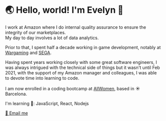 # 🌏 Hello, world! I'm Evelyn 👋

I work at Amazon where I do internal quality assurance to ensure the integrity of our marketplaces.<br>
My day to day involves a lot of data analytics. 

Prior to that, I spent half a decade working in game development, notably at [Wargaming](https://na.wargaming.net/en) and [SEGA](https://www.sega.com/games).

Having spent years working closely with some great software engineers, I was always intrigued with the technical side of things but it wasn't until Feb 2021, with the support of my Amazon manager and colleagues, I was able to devote time into learning to code.<br><br>
I am now enrolled in a coding bootcamp at [AllWomen](https://www.allwomen.tech/), based in ☀️ Barcelona. 

I'm learning 🌱: JavaScript, React, Nodejs

<a href="mailto:evelynhg1107@gmail.com">📧 Email me</a>
